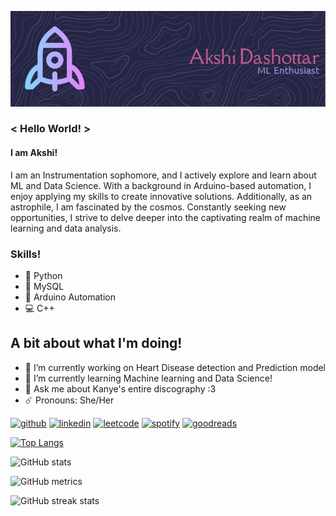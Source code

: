 ![I am Akshi!](https://github.com/UdtaPakshi/UdtaPakshi/blob/main/github-header-image1.png)

### < Hello World! >
#### I am Akshi!

I am an Instrumentation sophomore, and I actively explore and learn about ML and Data Science. With a background in Arduino-based automation, I enjoy applying my skills to create innovative solutions. Additionally, as an astrophile, I am fascinated by the cosmos. Constantly seeking new opportunities, I strive to delve deeper into the captivating realm of machine learning and data analysis.

### Skills!
- 🐍 Python
- 📅 MySQL
- 🤖 Arduino Automation
- 💻 C++

## A bit about what I'm doing!
- 🔭 I’m currently working on Heart Disease detection and Prediction model 
- 📖 I’m currently learning Machine learning and Data Science! 
- 🎵 Ask me about Kanye's entire discography :3 
- ☄️ Pronouns: She/Her 


[<img src='[https://cdn.jsdelivr.net/npm/simple-icons@3.0.1/icons/github.svg](https://camo.githubusercontent.com/b079fe922f00c4b86f1b724fbc2e8141c468794ce8adbc9b7456e5e1ad09c622/68747470733a2f2f6564656e742e6769746875622e696f2f537570657254696e7949636f6e732f696d616765732f7376672f6769746875622e737667)' alt='github' height='40'>](https://github.com/UdtaPakshi)  [<img src='https://cdn.jsdelivr.net/npm/simple-icons@3.0.1/icons/linkedin.svg' alt='linkedin' height='40'>](https://www.linkedin.com/in/https://www.linkedin.com/in/akshi-dashottar-73698623a//)  [<img src='https://cdn.jsdelivr.net/npm/simple-icons@3.0.1/icons/leetcode.svg' alt='leetcode' height='40'>](https://leetcode.com/Akshi_Dashottar/)  [<img src='[https://cdn.jsdelivr.net/npm/simple-icons@3.0.1/icons/spotify.svg](https://camo.githubusercontent.com/15d4e1b8bf3ed25b7131cc93f248f86cc42deaf9e19fdb61aa1ba3b46e0400a5/68747470733a2f2f6564656e742e6769746875622e696f2f537570657254696e7949636f6e732f696d616765732f7376672f73706f746966792e737667)' alt='spotify' height='40'>](https://open.spotify.com/user/v1tvo0rmut1jconetulez1etf?si=8057a40ac29545c7)  [<img src='[https://cdn.jsdelivr.net/npm/simple-icons@3.0.1/icons/goodreads.svg](https://camo.githubusercontent.com/5590af9ceea85659676b7434ca55cd3932b2280a884938cf89762d3f81af27b3/68747470733a2f2f6564656e742e6769746875622e696f2f537570657254696e7949636f6e732f696d616765732f7376672f676f6f6472656164732e737667)' alt='goodreads' height='40'>](https://www.goodreads.com/user/show/123540721-akshi-dashottar)  

[![Top Langs](https://github-readme-stats.vercel.app/api/top-langs/?username=UdtaPakshi)](https://github.com/anuraghazra/github-readme-stats)

![GitHub stats](https://github-readme-stats.vercel.app/api?username=UdtaPakshi&show_icons=true)  


![GitHub metrics](https://metrics.lecoq.io/UdtaPakshi)  

![GitHub streak stats](https://streak-stats.demolab.com/?user=UdtaPakshi)  


